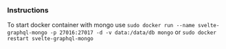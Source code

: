 ### Instructions

To start docker container with mongo use
`sudo docker run --name svelte-graphql-mongo -p 27016:27017 -d -v data:/data/db mongo`
or
`sudo docker restart svelte-graphql-mongo`

